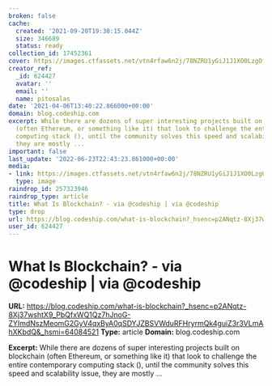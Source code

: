 ```yaml
---
broken: false
cache:
  created: '2021-09-20T19:30:15.044Z'
  size: 346689
  status: ready
collection_id: 17452361
cover: https://images.ctfassets.net/vtn4rfaw6n2j/78NZRU1yGiJ1J1XO0LzgOf/e4eed6af466b8c1362156581f18feb24/cloudbees-social-image-default-w-slogan-white.png
creator_ref:
  _id: 624427
  avatar: ''
  email: ''
  name: pitosalas
date: '2021-04-06T13:40:22.866000+00:00'
domain: blog.codeship.com
excerpt: While there are dozens of super interesting projects built on blockchain
  (often Ethereum, or something like it) that look to challenge the entire contemporary
  computing stack (), until the community solves this speed and scalability issue,
  they are mostly ...
important: false
last_update: '2022-06-23T22:43:23.861000+00:00'
media:
- link: https://images.ctfassets.net/vtn4rfaw6n2j/78NZRU1yGiJ1J1XO0LzgOf/e4eed6af466b8c1362156581f18feb24/cloudbees-social-image-default-w-slogan-white.png
  type: image
raindrop_id: 257323946
raindrop_type: article
title: What Is Blockchain? - via @codeship | via @codeship
type: drop
url: https://blog.codeship.com/what-is-blockchain?_hsenc=p2ANqtz-8Xj37wshtX9_PbQfxWQ1Qz7hJnoG-ZYImdNszMeomG2GyV4qxByA0qSDYJZBSVWduRFHryrmQk4guiZ3r3VLmAhXKbdQ&_hsmi=64084521
user_id: 624427
---
```


# What Is Blockchain? - via @codeship | via @codeship

**URL:** https://blog.codeship.com/what-is-blockchain?_hsenc=p2ANqtz-8Xj37wshtX9_PbQfxWQ1Qz7hJnoG-ZYImdNszMeomG2GyV4qxByA0qSDYJZBSVWduRFHryrmQk4guiZ3r3VLmAhXKbdQ&_hsmi=64084521
**Type:** article
**Domain:** blog.codeship.com

**Excerpt:** While there are dozens of super interesting projects built on blockchain (often Ethereum, or something like it) that look to challenge the entire contemporary computing stack (), until the community solves this speed and scalability issue, they are mostly ...
